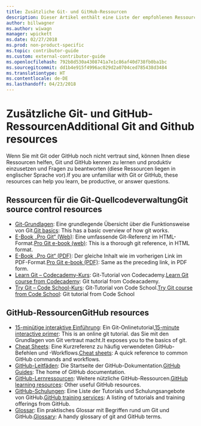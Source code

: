 ```yaml
---
title: Zusätzliche Git- und GitHub-Ressourcen
description: Dieser Artikel enthält eine Liste der empfohlenen Ressourcen für Git und GitHub, mit denen Sie sich optimal auf die Mitwirkung an docs.microsoft.com vorbereiten können.
author: billwagner
ms.author: wiwagn
manager: wpickett
ms.date: 02/27/2018
ms.prod: non-product-specific
ms.topic: contributor-guide
ms.custom: external-contributor-guide
ms.openlocfilehash: 792b8d530a4308741a7e1c86af40d738fb0ba1bc
ms.sourcegitcommit: dd1b4e915f4996ac029d2a0704ced785438d3484
ms.translationtype: HT
ms.contentlocale: de-DE
ms.lasthandoff: 04/23/2018
---
```

# <a name="additional-git-and-github-resources"></a><span data-ttu-id="750aa-103">Zusätzliche Git- und GitHub-Ressourcen</span><span class="sxs-lookup"><span data-stu-id="750aa-103">Additional Git and Github resources</span></span>

<span data-ttu-id="750aa-104">Wenn Sie mit Git oder GitHub noch nicht vertraut sind, können Ihnen diese Ressourcen helfen, Git und GitHub kennen zu lernen und produktiv einzusetzen und Fragen zu beantworten (diese Ressourcen liegen in englischer Sprache vor).</span><span class="sxs-lookup"><span data-stu-id="750aa-104">If you are unfamiliar with Git or GitHub, these resources can help you learn, be productive, or answer questions.</span></span>

## <a name="git-source-control-resources"></a><span data-ttu-id="750aa-105">Ressourcen für die Git-Quellcodeverwaltung</span><span class="sxs-lookup"><span data-stu-id="750aa-105">Git source control resources</span></span>

- <span data-ttu-id="750aa-106">[Git-Grundlagen](https://go.microsoft.com/fwlink/?linkid=853939): Eine grundlegende Übersicht über die Funktionsweise von Git.</span><span class="sxs-lookup"><span data-stu-id="750aa-106">[Git basics](https://go.microsoft.com/fwlink/?linkid=853939): This has a basic overview of how git works.</span></span>
- <span data-ttu-id="750aa-107">[E-Book „Pro Git“ (Web)](https://go.microsoft.com/fwlink/?linkid=853940): Eine umfassende Git-Referenz im HTML-Format.</span><span class="sxs-lookup"><span data-stu-id="750aa-107">[Pro Git e-book (web)](https://go.microsoft.com/fwlink/?linkid=853940): This is a thorough git reference, in HTML format.</span></span>
- <span data-ttu-id="750aa-108">[E-Book „Pro Git“ (PDF)](https://progit2.s3.amazonaws.com/en/2016-03-22-f3531/progit-en.1084.pdf): Der gleiche Inhalt wie im vorherigen Link im PDF-Format.</span><span class="sxs-lookup"><span data-stu-id="750aa-108">[Pro Git e-book (PDF)](https://progit2.s3.amazonaws.com/en/2016-03-22-f3531/progit-en.1084.pdf): Same as the preceding link, in PDF form.</span></span>
- <span data-ttu-id="750aa-109">[Learn Git – Codecademy-Kurs](https://www.codecademy.com/learn/learn-git): Git-Tutorial von Codecademy.</span><span class="sxs-lookup"><span data-stu-id="750aa-109">[Learn Git course from Codecademy](https://www.codecademy.com/learn/learn-git): Git tutorial from Codeacademy.</span></span>
- <span data-ttu-id="750aa-110">[Try Git – Code School-Kurs](https://www.codeschool.com/courses/try-git): Git-Tutorial von Code School.</span><span class="sxs-lookup"><span data-stu-id="750aa-110">[Try Git course from Code School](https://www.codeschool.com/courses/try-git): Git tutorial from Code School</span></span>

## <a name="github-resources"></a><span data-ttu-id="750aa-111">GitHub-Ressourcen</span><span class="sxs-lookup"><span data-stu-id="750aa-111">GitHub resources</span></span>

- <span data-ttu-id="750aa-112">[15-minütige interaktive Einführung](https://try.github.io/): Ein Git-Onlinetutorial,</span><span class="sxs-lookup"><span data-stu-id="750aa-112">[15-minute interactive primer](https://try.github.io/): This is an online git tutorial.</span></span> <span data-ttu-id="750aa-113">das Sie mit den Grundlagen von Git vertraut macht.</span><span class="sxs-lookup"><span data-stu-id="750aa-113">It exposes you to the basics of git.</span></span>
- <span data-ttu-id="750aa-114">[Cheat Sheets](https://go.microsoft.com/fwlink/?linkid=853941): Eine Kurzreferenz zu häufig verwendeten GitHub-Befehlen und -Workflows.</span><span class="sxs-lookup"><span data-stu-id="750aa-114">[Cheat sheets](https://go.microsoft.com/fwlink/?linkid=853941): A quick reference to common GitHub commands and workflows.</span></span>
- <span data-ttu-id="750aa-115">[GitHub-Leitfäden](https://guides.github.com/): Die Startseite der GitHub-Dokumentation.</span><span class="sxs-lookup"><span data-stu-id="750aa-115">[GitHub Guides](https://guides.github.com/): The home of GitHub documentation.</span></span>
- <span data-ttu-id="750aa-116">[GitHub-Lernressourcen](https://help.github.com/articles/git-and-github-learning-resources/): Weitere nützliche GitHub-Ressourcen.</span><span class="sxs-lookup"><span data-stu-id="750aa-116">[GitHub learning resources](https://help.github.com/articles/git-and-github-learning-resources/): Other useful GitHub resources.</span></span>
- <span data-ttu-id="750aa-117">[GitHub-Schulungen](https://services.github.com/training/): Eine Liste der Tutorials und Schulungsangebote von GitHub.</span><span class="sxs-lookup"><span data-stu-id="750aa-117">[GitHub training services](https://services.github.com/training/): A listing of tutorials and training offerings from GitHub.</span></span>
- <span data-ttu-id="750aa-118">[Glossar](https://help.github.com/articles/github-glossary): Ein praktisches Glossar mit Begriffen rund um Git und GitHub.</span><span class="sxs-lookup"><span data-stu-id="750aa-118">[Glossary](https://help.github.com/articles/github-glossary): A handy glossary of git and GitHub terms.</span></span>
